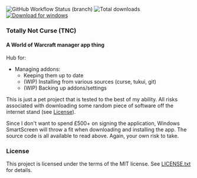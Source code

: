 ![GitHub Workflow Status (branch)](https://img.shields.io/github/workflow/status/boborett/totally-not-curse/CI/main?style=for-the-badge)
![Total downloads](https://img.shields.io/github/downloads/boborett/totally-not-curse/total?style=for-the-badge)
[![Download for windows](https://img.shields.io/badge/download-windows-blue?style=for-the-badge)](https://github.com/BoboRett/totally-not-curse/releases/latest/download/Totally-Not-Curse-Setup.exe)

### Totally Not Curse (TNC)
#### A World of Warcraft manager app thing

Hub for:
- Managing addons:
    - Keeping them up to date
    - (WIP) Installing from various sources (curse, tukui, git)
    - (WIP) Backing up addons/settings

This is just a pet project that is tested to the best of my ability. All risks associated with downloading some random piece of software off the internet stand (see [License](#License)).

Since I don't want to spend £500+ on signing the application, Windows SmartScreen will throw a fit when downloading and installing the app. The source code is all available to read above. Again, your own risk to take.

### License

This project is licensed under the terms of the MIT license. See [LICENSE.txt](./LICENSE.txt) for details.

